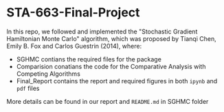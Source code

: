 # STA-663-Final-Project

In this repo, we followed and implemented the "Stochastic Gradient Hamiltonian Monte Carlo" algorithm, which was proposed by Tianqi Chen, Emily B. Fox and Carlos Guestrin (2014), where:

- SGHMC contians the required files for the package
- Comparision conatians the code for the Comparative Analysis with Competing Algorithms
- Final_Report contains the report and required figures in both `ipynb` and `pdf` files

More details can be found in our report and `README.md` in SGHMC folder

